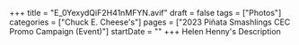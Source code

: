 +++
title = "E_0YexydQiF2H41nMFYN.avif"
draft = false
tags = ["Photos"]
categories = ["Chuck E. Cheese's"]
pages = ["2023 Piñata Smashlings CEC Promo Campaign (Event)"]
startDate = ""
+++
Helen Henny's Description
